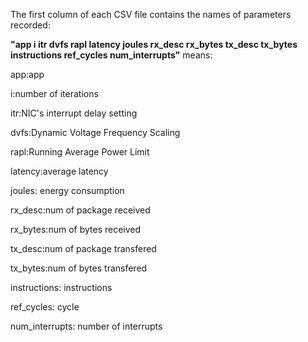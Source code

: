 The first column of each CSV file contains the names of parameters recorded:

**"app i itr dvfs rapl latency joules rx_desc rx_bytes tx_desc tx_bytes instructions ref_cycles num_interrupts"** means:


app:app

i:number of iterations 

itr:NIC's interrupt delay setting 

dvfs:Dynamic Voltage Frequency Scaling 

rapl:Running Average Power Limit

latency:average latency

joules: energy consumption

rx_desc:num of package received

rx_bytes:num of bytes received

tx_desc:num of package transfered

tx_bytes:num of bytes transfered 

instructions: instructions

ref_cycles: cycle

num_interrupts: number of interrupts
